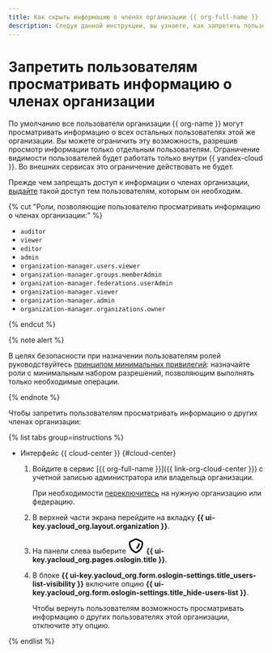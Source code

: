 ```yaml
---
title: Как скрыть информацию о членах организации {{ org-full-name }}
description: Следуя данной инструкции, вы узнаете, как запретить пользователям организации просматривать информацию о других членах этой организации.
---
```


# Запретить пользователям просматривать информацию о членах организации

По умолчанию все пользователи организации {{ org-name }} могут просматривать информацию о всех остальных пользователях этой же организации. Вы можете ограничить эту возможность, разрешив просмотр информации только отдельным пользователям. Ограничение видимости пользователей будет работать только внутри {{ yandex-cloud }}. Во внешних сервисах это ограничение действовать не будет.

Прежде чем запрещать доступ к информации о членах организации, [выдайте](./add-role.md) такой доступ тем пользователям, которым он необходим.

{% cut "Роли, позволяющие пользователю просматривать информацию о членах организации:" %}

* `auditor`
* `viewer`
* `editor`
* `admin`
* `organization-manager.users.viewer`
* `organization-manager.groups.memberAdmin`
* `organization-manager.federations.userAdmin`
* `organization-manager.viewer`
* `organization-manager.admin`
* `organization-manager.organizations.owner`

{% endcut %}

{% note alert %}

В целях безопасности при назначении пользователям ролей руководствуйтесь [принципом минимальных привилегий](../../security/domains/iam-checklist.md#resources-and-roles): назначайте роли с минимальным набором разрешений, позволяющим выполнять только необходимые операции.

{% endnote %}


Чтобы запретить пользователям просматривать информацию о других членах организации:

{% list tabs group=instructions %}

- Интерфейс {{ cloud-center }} {#cloud-center}

  1. Войдите в сервис [{{ org-full-name }}]({{ link-org-cloud-center }}) с учетной записью администратора или владельца организации.

      При необходимости [переключитесь](./manage-organizations.md#switch-to-another-org) на нужную организацию или федерацию.

  1. В верхней части экрана перейдите на вкладку **{{ ui-key.yacloud_org.layout.organization }}**.

  1. На панели слева выберите ![shield](../../_assets/console-icons/shield.svg) **{{ ui-key.yacloud_org.pages.oslogin.title }}**.

  1. В блоке **{{ ui-key.yacloud_org.form.oslogin-settings.title_users-list-visibility }}** включите опцию **{{ ui-key.yacloud_org.form.oslogin-settings.title_hide-users-list }}**.

      Чтобы вернуть пользователям возможность просматривать информацию о других пользователях этой организации, отключите эту опцию.

{% endlist %}
